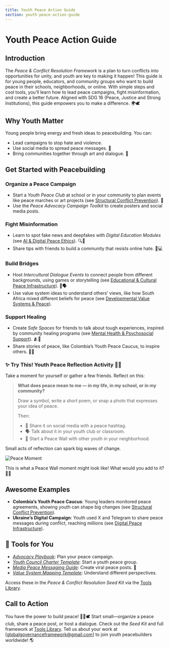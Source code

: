```yaml
---
title: Youth Peace Action Guide
section: youth-peace-action-guide
---
```


# Youth Peace Action Guide

## Introduction
The *Peace & Conflict Resolution Framework* is a plan to turn conflicts into opportunities for unity, and youth are key to making it happen! This guide is for young people, educators, and community groups who want to build peace in their schools, neighborhoods, or online. With simple steps and cool tools, you’ll learn how to lead peace campaigns, fight misinformation, and create a better future. Aligned with SDG 16 (Peace, Justice and Strong Institutions), this guide empowers you to make a difference. 🌍🕊️

## Why Youth Matter
Young people bring energy and fresh ideas to peacebuilding. You can:
- Lead campaigns to stop hate and violence.
- Use social media to spread peace messages. 📱
- Bring communities together through art and dialogue. 🎨

## Get Started with Peacebuilding
### Organize a Peace Campaign
- Start a *Youth Peace Club* at school or in your community to plan events like peace marches or art projects (see [Structural Conflict Prevention](/framework/docs/implementation/peace#structural-prevention)). 🎉
- Use the *Peace Advocacy Campaign Toolkit* to create posters and social media posts.

### Fight Misinformation
- Learn to spot fake news and deepfakes with *Digital Education Modules* (see [AI & Digital Peace Ethics](/framework/docs/implementation/peace#ai-ethics)). 🔍🧠
- Share tips with friends to build a community that resists online hate. 🤝💻

### Build Bridges
- Host *Intercultural Dialogue Events* to connect people from different backgrounds, using games or storytelling (see [Educational & Cultural Peace Infrastructure](/framework/docs/implementation/peace#educational-cultural-infrastructure)).  🌉🗣️
- Use value system ideas to understand others’ views, like how South Africa mixed different beliefs for peace (see [Developmental Value Systems & Peace](/framework/docs/implementation/peace#developmental-value-systems)).

### Support Healing
- Create *Safe Spaces* for friends to talk about tough experiences, inspired by community healing programs (see [Mental Health & Psychosocial Support](/framework/docs/implementation/peace#mental-health)). 🫂💛
- Share stories of peace, like Colombia’s Youth Peace Caucus, to inspire others. 📖✨

### ✨ Try This! Youth Peace Reflection Activity 🧠📝

Take a moment for yourself or gather a few friends. Reflect on this:

> **What does peace mean to me — in my life, in my school, or in my community?**
>
> Draw a symbol, write a short poem, or snap a photo that expresses your idea of peace.
>
> Then:
>
> * 📸 Share it on social media with a peace hashtag.
> * 🗣️ Talk about it in your youth club or classroom.
> * 🎨 Start a Peace Wall with other youth in your neighborhood.

Small acts of reflection can spark big waves of change.

![Peace Moment](/images/framework/peace/youth-peace.png)

This is what a Peace Wall moment might look like! What would you add to it? 🎨📸

## Awesome Examples
- **Colombia’s Youth Peace Caucus**: Young leaders monitored peace agreements, showing youth can shape big changes (see [Structural Conflict Prevention](/framework/docs/implementation/peace#structural-prevention)).
- **Ukraine’s Digital Campaign**: Youth used X and Telegram to share peace messages during conflict, reaching millions (see [Digital Peace Infrastructure](/framework/docs/implementation/peace#digital-infrastructure)).

## 🧰 Tools for You
- *[Advocacy Playbook](/framework/tools/peace/peace-advocacy-toolkit-en.pdf)*: Plan your peace campaign.
- *[Youth Council Charter Template](/framework/tools/peace/youth-council-charter-en.pdf)*: Start a youth peace group.
- *[Media Peace Messaging Guide](/framework/tools/peace/media-peace-messaging-guide-en.pdf)*: Create viral peace posts. 📢
- *[Value System Mapping Template](/framework/tools/peace/value-system-mapping-template-en.pdf)*: Understand different perspectives.

Access these in the *Peace & Conflict Resolution Seed Kit* via the [Tools Library](/framework/tools/peace).

## Call to Action
You have the power to build peace! 🚀🌟🕊️ Start small—organize a peace club, share a peace post, or host a dialogue. Check out the *Seed Kit* and full framework at [Tools Library](/framework/tools/peace). Tell us about your work at [globalgovernanceframework@gmail.com] to join youth peacebuilders worldwide! 🌎
